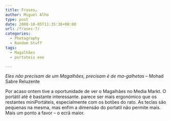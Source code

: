 ```yaml
---
title: Frases…
author: Miguel Alho
type: post
date: 2008-10-05T11:35:38+00:00
url: /frases-7/
categories:
  - Photography
  - Random Stuff
tags:
  - Magalhães
  - portateis eee

---
```

_Eles não precisam de um Magalhães, precisam é de ma-galhetas_ &#8211; Mohad Sabre Reluzente

Por acaso ontem tive a oportunidade de ver o Magalhães no Media Markt. O portátil até é bastante interessante. parece ser mais ergonómico que os restantes miniPortáteis, especialmente com os botões do rato. As teclas são pequenas na mesma, mas enfim a dimensão do portatil não permite mais. Mais um ponto a favor &#8211; o ecrã maior.